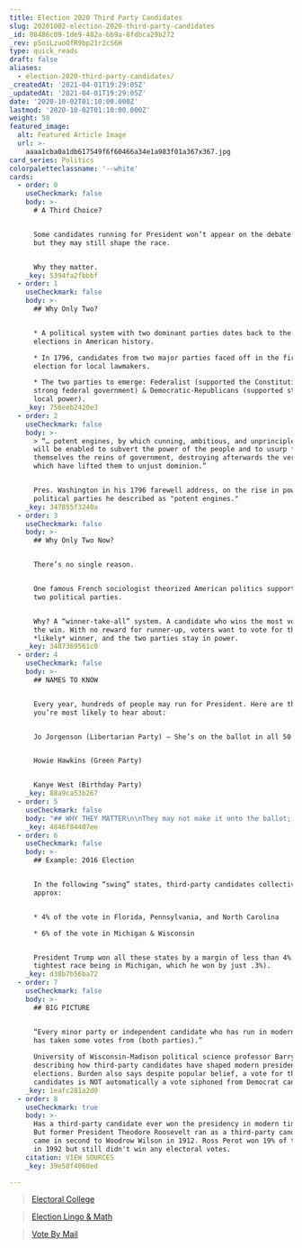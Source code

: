 ```yaml
---
title: Election 2020 Third Party Candidates
slug: 20201002-election-2020-third-party-candidates
_id: 08486c09-1de9-482a-bb9a-8fdbca29b272
_rev: p5oiLzuoOfR9bp21r2cS6H
type: quick_reads
draft: false
aliases:
  - election-2020-third-party-candidates/
_createdAt: '2021-04-01T19:29:05Z'
_updatedAt: '2021-04-01T19:29:05Z'
date: '2020-10-02T01:10:00.000Z'
lastmod: '2020-10-02T01:10:00.000Z'
weight: 50
featured_image:
  alt: Featured Article Image
  url: >-
    aaaa1cba0a1db617549f6f60466a34e1a983f01a367x367.jpg
card_series: Politics
colorpaletteclassname: '--white'
cards:
  - order: 0
    useCheckmark: false
    body: >-
      # A Third Choice?


      Some candidates running for President won’t appear on the debate stage …
      but they may still shape the race.


      Why they matter.
    _key: 5394fa2fbbbf
  - order: 1
    useCheckmark: false
    body: >-
      ## Why Only Two?


      * A political system with two dominant parties dates back to the first
      elections in American history.

      * In 1796, candidates from two major parties faced off in the first
      election for local lawmakers.

      * The two parties to emerge: Federalist (supported the Constitution and
      strong federal government) & Democratic-Republicans (supported state,
      local power).
    _key: 756eeb2420e3
  - order: 2
    useCheckmark: false
    body: >-
      > “… potent engines, by which cunning, ambitious, and unprincipled men
      will be enabled to subvert the power of the people and to usurp for
      themselves the reins of government, destroying afterwards the very engines
      which have lifted them to unjust dominion.”


      Pres. Washington in his 1796 farewell address, on the rise in power of
      political parties he described as "potent engines."
    _key: 347855f3240a
  - order: 3
    useCheckmark: false
    body: >-
      ## Why Only Two Now?


      There’s no single reason.


      One famous French sociologist theorized American politics supports only
      two political parties.


      Why? A “winner-take-all” system. A candidate who wins the most votes gets
      the win. With no reward for runner-up, voters want to vote for the
      *likely* winner, and the two parties stay in power.
    _key: 3487369561c0
  - order: 4
    useCheckmark: false
    body: >-
      ## NAMES TO KNOW


      Every year, hundreds of people may run for President. Here are the three
      you’re most likely to hear about:


      Jo Jorgenson (Libertarian Party) – She’s on the ballot in all 50 states.


      Howie Hawkins (Green Party)


      Kanye West (Birthday Party)
    _key: 88a9ca53b267
  - order: 5
    useCheckmark: false
    body: "## WHY THEY MATTER\n\nThey may not make it onto the ballot; candidates need to meet state-imposed signature thresholds.\n\nThey may not make it onto the debate stage; they need to meet a polling threshold (for presidential debate, they need 15%+ support on major polls).\n\nRegardless, they absolutely can\_**influence the ultimate outcome of the election.**"
    _key: 4846f84407ee
  - order: 6
    useCheckmark: false
    body: >-
      ## Example: 2016 Election


      In the following “swing” states, third-party candidates collectively won
      approx:


      * 4% of the vote in Florida, Pennsylvania, and North Carolina

      * 6% of the vote in Michigan & Wisconsin


      President Trump won all these states by a margin of less than 4% (with the
      tightest race being in Michigan, which he won by just .3%).
    _key: d38b7b56ba72
  - order: 7
    useCheckmark: false
    body: >-
      ## BIG PICTURE


      “Every minor party or independent candidate who has run in modern history
      has taken some votes from (both parties).”  
        
      University of Wisconsin-Madison political science professor Barry Burden,
      describing how third-party candidates have shaped modern presidential
      elections. Burden also says despite popular belief, a vote for third-party
      candidates is NOT automatically a vote siphoned from Democrat candidates.
    _key: 1eafc281a2d0
  - order: 8
    useCheckmark: true
    body: >-
      Has a third-party candidate ever won the presidency in modern times? No.
      But former President Theodore Roosevelt ran as a third-party candidate and
      came in second to Woodrow Wilson in 1912. Ross Perot won 19% of the votes
      in 1992 but still didn't win any electoral votes.
    citation: VIEW SOURCES
    _key: 39e58f4060ed

---
```

> [Electoral College](https://smarthernews.com/electoral-college/)





> [Election Lingo & Math](https://smarthernews.com/election-lingo-math/)





> [Vote By Mail](https://smarthernews.com/vote-by-mail/)
